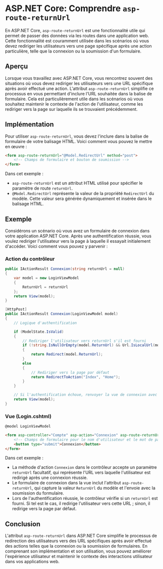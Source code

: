 # ASP.NET Core: Comprendre `asp-route-returnUrl`

En ASP.NET Core, `asp-route-returnUrl` est une fonctionnalité utile qui permet de passer des données via les routes dans une application web. Cette fonctionnalité est couramment utilisée dans les scénarios où vous devez rediriger les utilisateurs vers une page spécifique après une action particulière, telle que la connexion ou la soumission d'un formulaire.

## Aperçu

Lorsque vous travaillez avec ASP.NET Core, vous rencontrez souvent des situations où vous devez rediriger les utilisateurs vers une URL spécifique après avoir effectué une action. L'attribut `asp-route-returnUrl` simplifie ce processus en vous permettant d'inclure l'URL souhaitée dans la balise de formulaire. Cela est particulièrement utile dans les scénarios où vous souhaitez maintenir le contexte de l'action de l'utilisateur, comme les rediriger vers la page sur laquelle ils se trouvaient précédemment.

## Implémentation

Pour utiliser `asp-route-returnUrl`, vous devez l'inclure dans la balise de formulaire de votre balisage HTML. Voici comment vous pouvez le mettre en œuvre :

```html
<form asp-route-returnUrl="@Model.RedirectUrl" method="post">
    <!-- Champs de formulaire et bouton de soumission -->
</form>
```

Dans cet exemple :
- `asp-route-returnUrl` est un attribut HTML utilisé pour spécifier le paramètre de route `returnUrl`.
- `@Model.RedirectUrl` représente la valeur de la propriété `RedirectUrl` du modèle. Cette valeur sera générée dynamiquement et insérée dans le balisage HTML.

## Exemple

Considérons un scénario où vous avez un formulaire de connexion dans votre application ASP.NET Core. Après une authentification réussie, vous voulez rediriger l'utilisateur vers la page à laquelle il essayait initialement d'accéder. Voici comment vous pouvez y parvenir :

### Action du contrôleur

```csharp
public IActionResult Connexion(string returnUrl = null)
{
    var model = new LoginViewModel
    {
        ReturnUrl = returnUrl
    };
    return View(model);
}

[HttpPost]
public IActionResult Connexion(LoginViewModel model)
{
    // Logique d'authentification

    if (ModelState.IsValid)
    {
        // Rediriger l'utilisateur vers returnUrl s'il est fourni
        if (!string.IsNullOrEmpty(model.ReturnUrl) && Url.IsLocalUrl(model.ReturnUrl))
        {
            return Redirect(model.ReturnUrl);
        }
        else
        {
            // Rediriger vers la page par défaut
            return RedirectToAction("Index", "Home");
        }
    }

    // Si l'authentification échoue, renvoyer la vue de connexion avec des erreurs
    return View(model);
}
```

### Vue (Login.cshtml)

```html
@model LoginViewModel

<form asp-controller="Compte" asp-action="Connexion" asp-route-returnUrl="@Model.ReturnUrl" method="post">
    <!-- Champs de formulaire pour le nom d'utilisateur et le mot de passe -->
    <button type="submit">Connexion</button>
</form>
```

Dans cet exemple :
- La méthode d'action `Connexion` dans le contrôleur accepte un paramètre `returnUrl` facultatif, qui représente l'URL vers laquelle l'utilisateur est redirigé après une connexion réussie.
- Le formulaire de connexion dans la vue inclut l'attribut `asp-route-returnUrl`, qui capture la valeur `ReturnUrl` du modèle et l'envoie avec la soumission du formulaire.
- Lors de l'authentification réussie, le contrôleur vérifie si un `returnUrl` est fourni. Si tel est le cas, il redirige l'utilisateur vers cette URL ; sinon, il redirige vers la page par défaut.

## Conclusion

L'attribut `asp-route-returnUrl` dans ASP.NET Core simplifie le processus de redirection des utilisateurs vers des URL spécifiques après avoir effectué des actions telles que la connexion ou la soumission de formulaires. En comprenant son implémentation et son utilisation, vous pouvez améliorer l'expérience utilisateur et maintenir le contexte des interactions utilisateur dans vos applications web.